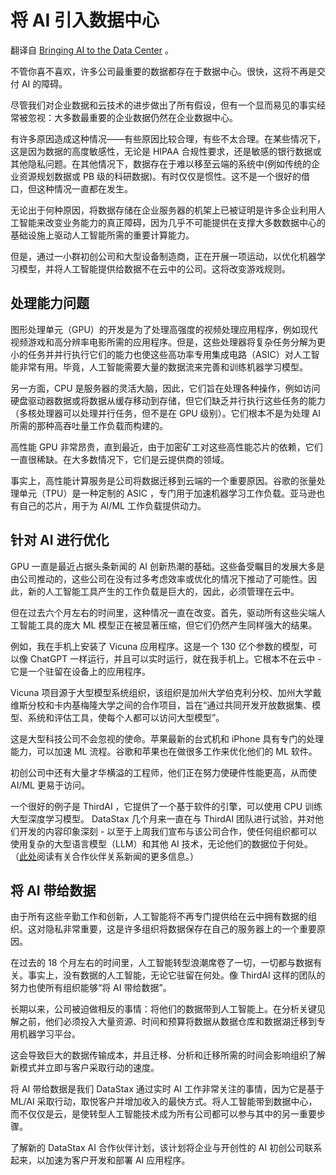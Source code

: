 # 将 AI 引入数据中心

翻译自 [Bringing AI to the Data Center](https://thenewstack.io/bringing-ai-to-the-data-center/)  。

不管你喜不喜欢，许多公司最重要的数据都存在于数据中心。很快，这将不再是交付 AI 的障碍。

尽管我们对企业数据和云技术的进步做出了所有假设，但有一个显而易见的事实经常被忽视：大多数最重要的企业数据仍然在企业数据中心。

有许多原因造成这种情况——有些原因比较合理，有些不太合理。在某些情况下，这是因为数据的高度敏感性，无论是 HIPAA 合规性要求，还是敏感的银行数据或其他隐私问题。在其他情况下，数据存在于难以移至云端的系统中(例如传统的企业资源规划数据或 PB 级的科研数据)。有时仅仅是惯性。这不是一个很好的借口，但这种情况一直都在发生。

无论出于何种原因，将数据存储在企业服务器的机架上已被证明是许多企业利用人工智能来改变业务能力的真正障碍，因为几乎不可能提供在支撑大多数数据中心的基础设施上驱动人工智能所需的重要计算能力。

但是，通过一小群初创公司和大型设备制造商，正在开展一项运动，以优化机器学习模型，并将人工智能提供给数据不在云中的公司。这将改变游戏规则。

## 处理能力问题

图形处理单元（GPU）的开发是为了处理高强度的视频处理应用程序，例如现代视频游戏和高分辨率电影所需的应用程序。但是，这些处理器将复杂任务分解为更小的任务并并行执行它们的能力也使这些高功率专用集成电路（ASIC）对人工智能非常有用。毕竟，人工智能需要大量的数据流来完善和训练机器学习模型。

另一方面，CPU 是服务器的灵活大脑，因此，它们旨在处理各种操作，例如访问硬盘驱动器数据或将数据从缓存移动到存储，但它们缺乏并行执行这些任务的能力（多核处理器可以处理并行任务，但不是在 GPU 级别）。它们根本不是为处理 AI 所需的那种高吞吐量工作负载而构建的。

高性能 GPU 非常昂贵，直到最近，由于加密矿工对这些高性能芯片的依赖，它们一直很稀缺。在大多数情况下，它们是云提供商的领域。

事实上，高性能计算服务是公司将数据迁移到云端的一个重要原因。谷歌的张量处理单元（TPU）是一种定制的 ASIC ，专门用于加速机器学习工作负载。亚马逊也有自己的芯片，用于为 AI/ML 工作负载提供动力。

## 针对 AI 进行优化

GPU 一直是最近占据头条新闻的 AI 创新热潮的基础。这些备受瞩目的发展大多是由公司推动的，这些公司在没有过多考虑效率或优化的情况下推动了可能性。因此，新的人工智能工具产生的工作负载是巨大的，因此，必须管理在云中。

但在过去六个月左右的时间里，这种情况一直在改变。首先，驱动所有这些尖端人工智能工具的庞大 ML 模型正在被显著压缩，但它们仍然产生同样强大的结果。

例如，我在手机上安装了 Vicuna 应用程序。这是一个 130 亿个参数的模型，可以像 ChatGPT 一样运行，并且可以实时运行，就在我手机上。它根本不在云中 - 它是一个驻留在设备上的应用程序。

Vicuna 项目源于大型模型系统组织，该组织是加州大学伯克利分校、加州大学戴维斯分校和卡内基梅隆大学之间的合作项目，旨在“通过共同开发开放数据集、模型、系统和评估工具，使每个人都可以访问大型模型”。

这是大型科技公司不会忽视的使命。苹果最新的台式机和 iPhone 具有专门的处理能力，可以加速 ML 流程。谷歌和苹果也在做很多工作来优化他们的 ML 软件。

初创公司中还有大量才华横溢的工程师，他们正在努力使硬件性能更高，从而使 AI/ML 更易于访问。

一个很好的例子是 ThirdAI ，它提供了一个基于软件的引擎，可以使用 CPU 训练大型深度学习模型。 DataStax 几个月来一直在与 ThirdAI 团队进行试验，并对他们开发的内容印象深刻 - 以至于上周我们宣布与该公司合作，使任何组织都可以使用复杂的大型语言模型（LLM）和其他 AI 技术，无论他们的数据位于何处。（[此处](https://www.datastax.com/press-release/datastax-and-thirdai-partner-to-accelerate-ai-adoption-in-the-cloud-or-datacenter-at-dramatically-lower-cost)阅读有关合作伙伴关系新闻的更多信息。）

## 将 AI 带给数据

由于所有这些辛勤工作和创新，人工智能将不再专门提供给在云中拥有数据的组织。这对隐私非常重要，这是许多组织将数据保存在自己的服务器上的一个重要原因。

在过去的 18 个月左右的时间里，人工智能转型浪潮席卷了一切，一切都与数据有关。事实上，没有数据的人工智能，无论它驻留在何处。像 ThirdAI 这样的团队的努力也使所有组织能够“将 AI 带给数据”。

长期以来，公司被迫做相反的事情：将他们的数据带到人工智能上。在分析关键见解之前，他们必须投入大量资源、时间和预算将数据从数据仓库和数据湖迁移到专用机器学习平台。

这会导致巨大的数据传输成本，并且迁移、分析和迁移所需的时间会影响组织了解新模式并立即与客户采取行动的速度。

将 AI 带给数据是我们 DataStax 通过实时 AI 工作非常关注的事情，因为它是基于 ML/AI 采取行动，取悦客户并增加收入的最快方式。将人工智能带到数据中心，而不仅仅是云，是使转型人工智能技术成为所有公司都可以参与其中的另一重要步骤。

了解新的 DataStax AI 合作伙伴计划，该计划将企业与开创性的 AI 初创公司联系起来，以加速为客户开发和部署 AI 应用程序。